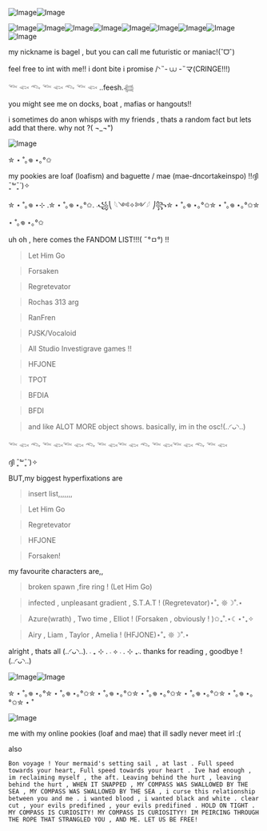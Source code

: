 ![Image](https://github.com/user-attachments/assets/efa09960-016b-4efe-84a1-4feac4c9e16a)![Image](https://github.com/user-attachments/assets/5bef8ecb-d44d-40d2-b2b6-91277784934e)

 ![Image](https://github.com/user-attachments/assets/1c210a5a-6c1e-4994-b783-09d157d0fcaf)![Image](https://github.com/user-attachments/assets/1ef6a90b-9e0e-4961-823e-b001c352dafd)![Image](https://github.com/user-attachments/assets/afec3b8e-04fc-4117-afa8-a023bc0853a8)![Image](https://github.com/user-attachments/assets/f9a94cd9-7506-45f8-8ba7-8e8e3e8556ca)![Image](https://github.com/user-attachments/assets/4c3c4545-5467-470e-9e38-98519bd350d2)![Image](https://github.com/user-attachments/assets/b4e0b2d1-e689-432b-8de8-d03a48cfd0fa)![Image](https://github.com/user-attachments/assets/d1a12900-a6c3-4ef4-a864-132471090ab8)![Image](https://github.com/user-attachments/assets/f9e8f915-1b81-4aa4-a528-645451e2fefb)![Image](https://github.com/user-attachments/assets/35f7cfbb-6ca3-4d75-a2e4-f63f40fdcce0) 
 
my nickname is bagel , but you can call me futuristic or maniac!(ˆᗜˆ)

feel free to int with me!! i dont bite i promise /ᐠ˵- ⩊ -˵マ(CRINGE!!!) 

𓆝 𓆟 𓆞 𓆝 𓆟 𓆞 𓆝 𓆟 ..feesh.𓆉

you might see me on docks, boat , mafias or hangouts!! 

i sometimes do anon whisps with my friends , thats a random fact but lets add that there. why not ?( ¬_¬")

![Image](https://github.com/user-attachments/assets/f7d8439e-1e66-451e-adca-8879b1482b05)

✮ ⋆ ˚｡𖦹 ⋆｡°✩

my pookies are loaf (loafism) and baguette / mae (mae-dncortakeinspo) !!ദ്ദി ˉ͈̀꒳ˉ͈́ )✧



✮ ⋆ ˚｡𖦹 ⋆⊹ .✮ ⋆ ˚｡𖦹 ⋆｡°✩. ܁꧁⎝ 𓆩༺✧༻𓆪 ⎠꧂✮ ⋆ ˚｡𖦹 ⋆｡°✩✮ ⋆ ˚｡𖦹 ⋆｡°✩✮ ⋆ ˚｡𖦹 ⋆｡°✩

uh oh , here comes the FANDOM LIST!!!( ˶°ㅁ°) !!
> Let Him Go


> Forsaken


> Regretevator


> Rochas 313 arg


> RanFren


> PJSK/Vocaloid


> All Studio Investigrave games !!


> HFJONE


> TPOT


> BFDIA


> BFDI


> and like ALOT MORE object shows. basically, im in the osc!(..◜ᴗ◝..)

𓆝 𓆟 𓆞 𓆝 𓆟𓆝 𓆟 𓆞 𓆝 𓆟𓆝 𓆟 𓆞 𓆝 𓆟𓆝 𓆟 𓆞 𓆝 𓆟

ദ്ദി ˉ͈̀꒳ˉ͈́ )✧

BUT,my biggest hyperfixations are 
>insert list,,,,,,,


>Let Him Go


>Regretevator


>HFJONE


>Forsaken!


my favourite characters are,,
>broken spawn ,fire ring ! (Let Him Go)


>infected , unpleasant gradient , S.T.A.T ! (Regretevator)⋆˚₊ 𖤓☽˚.⋆


>Azure(wrath) , Two time , Elliot ! (Forsaken , obviously ! )✩₊˚.⋆☾⋆⁺₊✧


> Airy , Liam , Taylor , Amelia ! (HFJONE)⋆˚₊ 𖤓☽˚.⋆


alright , thats all (..◜ᴗ◝..). ܁₊ ⊹ . ܁ ⟡ ܁ . ⊹ ₊ ܁.
thanks for reading , goodbye ! (..◜ᴗ◝..)

![Image](https://github.com/user-attachments/assets/5846de88-a325-432d-9cb7-f85a294b7471)![Image](https://github.com/user-attachments/assets/540105bf-5d4c-44bf-b921-7636c0aed63c)


✮ ⋆ ˚｡𖦹 ⋆｡°✮ ⋆ ˚｡𖦹 ⋆｡°✩✮ ⋆ ˚｡𖦹 ⋆｡°✩✮ ⋆ ˚｡𖦹 ⋆｡°✩✮ ⋆ ˚｡𖦹 ⋆｡°✩✮ ⋆ ˚｡𖦹 ⋆｡°✩✮ ⋆ ˚



![Image](https://github.com/user-attachments/assets/f833548b-b922-4aca-9279-9cb9a0d49c37)

me with my online pookies (loaf and mae) that ill sadly never meet irl :(

also

    Bon voyage ! Your mermaid's setting sail , at last . Full speed towards your heart, Full speed towards your heart . Ive had enough , im reclaiming myself , the aft. Leaving behind the hurt , leaving behind the hurt , WHEN IT SNAPPED , MY COMPASS WAS SWALLOWED BY THE SEA , MY COMPASS WAS SWALLOWED BY THE SEA , i curse this relationship between you and me . i wanted blood , i wanted black and white . clear cut , your evils predifined , your evils predifined . HOLD ON TIGHT . MY COMPASS IS CURIOSITY! MY COMPASS IS CURIOSITYY! IM PEIRCING THROUGH THE ROPE THAT STRANGLED YOU , AND ME. LET US BE FREE!
